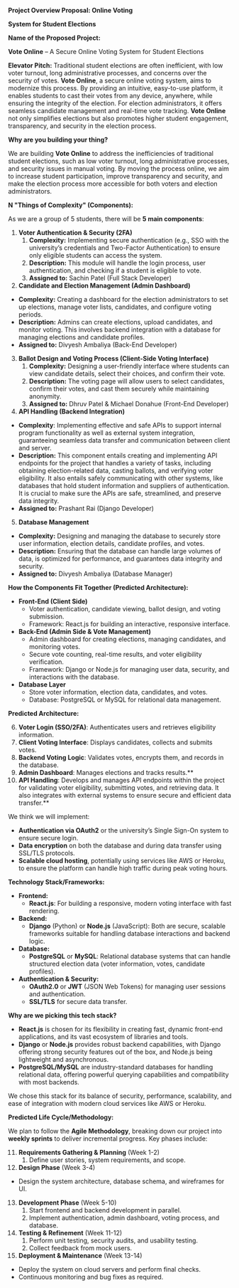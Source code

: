 **Project Overview Proposal: Online Voting** 

**System for Student Elections**

**Name of the Proposed Project:**

**Vote Online** – A Secure Online Voting System for Student Elections 

**Elevator Pitch:** Traditional student elections are often inefficient, with low voter turnout, long administrative processes, and concerns over the security of votes. **Vote Online**, a secure online voting system, aims to modernize this process. By providing an intuitive, easy-to-use platform, it enables students to cast their votes from any device, anywhere, while ensuring the integrity of the election. For election administrators, it offers seamless candidate management and real-time vote tracking. **Vote Online** not only simplifies elections but also promotes higher student engagement, transparency, and security in the election process. 

**Why are you building your thing?**

We are building **Vote Online** to address the inefficiencies of traditional student elections, such as low voter turnout, long administrative processes, and security issues in manual voting. By moving the process online, we aim to increase student participation, improve transparency and security, and make the election process more accessible for both voters and election administrators. 

**N "Things of Complexity" (Components):**

As we are a group of 5 students, there will be **5 main components**: 

1. **Voter Authentication & Security (2FA)** 
   1. **Complexity:** Implementing secure authentication (e.g., SSO with the university’s credentials and Two-Factor Authentication) to ensure only eligible students can access the system. 
   1. **Description:** This module will handle the login process, user authentication, and checking if a student is eligible to vote. 
   1. **Assigned to:** Sachin Patel (Full Stack Developer) 
1. **Candidate and Election Management (Admin Dashboard)** 
- **Complexity:**  Creating  a  dashboard  for  the  election  administrators  to  set  up elections, manage voter lists, candidates, and configure voting periods. 
- **Description:** Admins can create elections, upload candidates, and monitor voting. This involves backend integration with a database for managing elections and candidate profiles. 
- **Assigned to:** Divyesh Ambaliya (Back-End Developer) 
3. **Ballot Design and Voting Process (Client-Side Voting Interface)** 
   1. **Complexity:**  Designing  a  user-friendly  interface  where  students  can  view candidate details, select their choices, and confirm their vote. 
   1. **Description:** The voting page will allow users to select candidates, confirm their votes, and cast them securely while maintaining anonymity. 
   1. **Assigned to:** Dhruv Patel & Michael Donahue (Front-End Developer) 
3. **API Handling (Backend Integration)** 
- **Complexity**: Implementing effective and safe APIs to support internal program functionality as well as external system integration, guaranteeing seamless data transfer and communication between client and server. 
- **Description:** This component entails creating and implementing API endpoints for the project that handles a variety of tasks, including obtaining election-related data, casting ballots, and verifying voter eligibility. It also entails safely communicating with other systems, like databases that hold student information and suppliers of authentication.  It  is  crucial  to  make  sure  the  APIs  are  safe,  streamlined,  and preserve data integrity. 
- **Assigned to:** Prashant Rai (Django Developer) 
5. **Database Management** 
- **Complexity:**  Designing  and  managing  the  database  to  securely  store  user information, election details, candidate profiles, and votes. 
- **Description:**  Ensuring that  the database can handle large volumes of data,  is optimized for performance, and guarantees data integrity and security. 
- **Assigned to:** Divyesh Ambaliya (Database Manager) 

**How the Components Fit Together (Predicted Architecture):**

- **Front-End (Client Side)** 
  - Voter authentication, candidate viewing, ballot design, and voting submission. 
  - Framework: React.js for building an interactive, responsive interface. 
- **Back-End (Admin Side & Vote Management)** 
  - Admin dashboard for creating elections, managing candidates, and monitoring votes. 
  - Secure vote counting, real-time results, and voter eligibility verification. 
  - Framework: Django or Node.js for managing user data, security, and interactions with the database. 
- **Database Layer** 
  - Store voter information, election data, candidates, and votes. 
  - Database: PostgreSQL or MySQL for relational data management. 

**Predicted Architecture:** 

6. **Voter Login (SSO/2FA)**: Authenticates users and retrieves eligibility information. 
6. **Client Voting Interface**: Displays candidates, collects and submits votes. 
6. **Backend Voting Logic**: Validates votes, encrypts them, and records in the database. 
6. **Admin Dashboard**: Manages elections and tracks results.** 
6. **API Handling**: Develops and manages API endpoints within the project for validating voter eligibility, submitting votes, and retrieving data. It also integrates with external systems to ensure secure and efficient data transfer.** 

We think we will implement: 

- **Authentication via OAuth2** or the university’s Single Sign-On system to ensure secure login. 
- **Data encryption** on both the database and during data transfer using SSL/TLS protocols. 
- **Scalable cloud hosting**, potentially using services like AWS or Heroku, to ensure the platform can handle high traffic during peak voting hours. 

**Technology Stack/Frameworks:**

- **Frontend:** 
  - **React.js**: For building a responsive, modern voting interface with fast rendering. 
- **Backend:** 
  - **Django** (Python) or **Node.js** (JavaScript): Both are secure, scalable frameworks suitable for handling database interactions and backend logic. 
- **Database:** 
  - **PostgreSQL** or **MySQL**: Relational database systems that can handle structured election data (voter information, votes, candidate profiles). 
- **Authentication & Security:** 
  - **OAuth2.0**  or  **JWT**  (JSON  Web  Tokens)  for  managing  user  sessions  and authentication. 
  - **SSL/TLS** for secure data transfer. 

**Why are we picking this tech stack?**

- **React.js** is chosen for its flexibility in creating fast, dynamic front-end applications, and its vast ecosystem of libraries and tools. 
- **Django** or **Node.js** provides robust backend capabilities, with Django offering strong security features out of the box, and Node.js being lightweight and asynchronous. 
- **PostgreSQL/MySQL**  are  industry-standard  databases  for  handling  relational  data, offering powerful querying capabilities and compatibility with most backends. 

We chose this stack for its balance of security, performance, scalability, and ease of integration with modern cloud services like AWS or Heroku. 

**Predicted Life Cycle/Methodology:**

We plan to follow the **Agile Methodology**, breaking down our project into **weekly sprints** to deliver incremental progress. Key phases include: 

11. **Requirements Gathering & Planning** (Week 1-2) 
    1. Define user stories, system requirements, and scope. 
11. **Design Phase** (Week 3-4) 
- Design the system architecture, database schema, and wireframes for UI. 
13. **Development Phase** (Week 5-10) 
    1. Start frontend and backend development in parallel. 
    1. Implement authentication, admin dashboard, voting process, and database. 
13. **Testing & Refinement** (Week 11-12) 
    1. Perform unit testing, security audits, and usability testing. 
    1. Collect feedback from mock users. 
13. **Deployment & Maintenance** (Week 13-14) 
- Deploy the system on cloud servers and perform final checks. 
- Continuous monitoring and bug fixes as required. 
